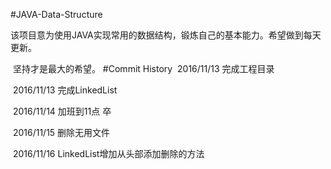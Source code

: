 #JAVA-Data-Structure

​	该项目意为使用JAVA实现常用的数据结构，锻炼自己的基本能力。希望做到每天更新。

​	坚持才是最大的希望。
#Commit History
​	2016/11/13	完成工程目录

​	2016/11/13	完成LinkedList

​	2016/11/14 	加班到11点 卒

​	2016/11/15 	删除无用文件

​	2016/11/16 	LinkedList增加从头部添加删除的方法
